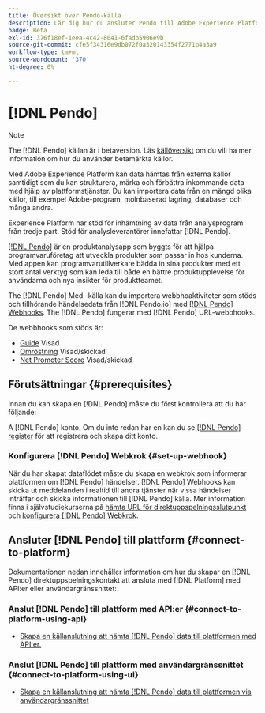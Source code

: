 ```yaml
---
title: Översikt över Pendo-källa
description: Lär dig hur du ansluter Pendo till Adobe Experience Platform med hjälp av API:er eller användargränssnittet genom att använda webbhooks
badge: Beta
exl-id: 376f18ef-1eea-4c42-8041-6fadb5906e9b
source-git-commit: cfe5f34316e9db072f0a320143354f2771b4a3a9
workflow-type: tm+mt
source-wordcount: '370'
ht-degree: 0%

---
```


# [!DNL Pendo]

>[!NOTE]
>
>The [!DNL Pendo] källan är i betaversion. Läs [källöversikt](../../home.md#terms-and-conditions) om du vill ha mer information om hur du använder betamärkta källor.

Med Adobe Experience Platform kan data hämtas från externa källor samtidigt som du kan strukturera, märka och förbättra inkommande data med hjälp av plattformstjänster. Du kan importera data från en mängd olika källor, till exempel Adobe-program, molnbaserad lagring, databaser och många andra.

Experience Platform har stöd för inhämtning av data från analysprogram från tredje part. Stöd för analysleverantörer innefattar [!DNL Pendo].

[[!DNL Pendo]](https://pendo.io/) är en produktanalysapp som byggts för att hjälpa programvaruföretag att utveckla produkter som passar in hos kunderna. Med appen kan programvarutillverkare bädda in sina produkter med ett stort antal verktyg som kan leda till både en bättre produktupplevelse för användarna och nya insikter för produktteamet.

The [!DNL Pendo] Med -källa kan du importera webbhoaktiviteter som stöds och tillhörande händelsedata från [!DNL Pendo.io] med [[!DNL Pendo] Webhooks](https://support.pendo.io/hc/en-us/articles/360032285012-Webhooks). The [!DNL Pendo] fungerar med [!DNL Pendo] URL-webbhooks.

De webbhooks som stöds är:

* [Guide](https://support.pendo.io/hc/en-us/articles/8146679315867-Creating-a-Guide) Visad
* [Omröstning](https://support.pendo.io/hc/en-us/articles/360031867152-Polls-Classic-) Visad/skickad
* [Net Promoter Score](https://support.pendo.io/hc/en-us/articles/360033527151-Set-up-an-NPS-Survey) Visad/skickad

## Förutsättningar {#prerequisites}

Innan du kan skapa en [!DNL Pendo] måste du först kontrollera att du har följande:

A [!DNL Pendo] konto. Om du inte redan har en kan du se [[!DNL Pendo] register](https://app.pendo.io/register) för att registrera och skapa ditt konto.

### Konfigurera [!DNL Pendo] Webkrok {#set-up-webhook}

När du har skapat dataflödet måste du skapa en webkrok som informerar plattformen om [!DNL Pendo] händelser. [!DNL Pendo] Webhooks kan skicka ut meddelanden i realtid till andra tjänster när vissa händelser inträffar och skicka informationen till [!DNL Pendo] källa. Mer information finns i självstudiekurserna på [hämta URL för direktuppspelningsslutpunkt](../../tutorials/ui/create/analytics/pendo-webhook.md#get-streaming-endpoint) och [konfigurera [!DNL Pendo] Webkrok](../../tutorials/ui/create/analytics/pendo-webhook.md#set-up-webhook).

## Ansluter [!DNL Pendo] till plattform {#connect-to-platform}

Dokumentationen nedan innehåller information om hur du skapar en [!DNL Pendo] direktuppspelningskontakt att ansluta med [!DNL Platform] med API:er eller användargränssnittet:

### Anslut [!DNL Pendo] till plattform med API:er {#connect-to-platform-using-api}

* [Skapa en källanslutning att hämta [!DNL Pendo] data till plattformen med API:er.](../../tutorials/api/create/analytics/pendo-webhook.md)

### Anslut [!DNL Pendo] till plattform med användargränssnittet {#connect-to-platform-using-ui}

* [Skapa en källanslutning att hämta [!DNL Pendo] data till plattformen via användargränssnittet](../../tutorials/ui/create/analytics/pendo-webhook.md)
